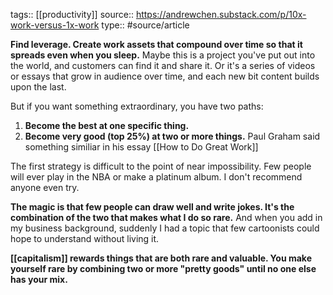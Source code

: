 tags:: [[productivity]]
source:: https://andrewchen.substack.com/p/10x-work-versus-1x-work
type:: #source/article

**Find leverage. Create work assets that compound over time so that it spreads even when you sleep.** Maybe this is a project you've put out into the world, and customers can find it and share it. Or it's a series of videos or essays that grow in audience over time, and each new bit content builds upon the last.

But if you want something extraordinary, you have two paths:

1. **Become the best at one specific thing.**
2. **Become very good (top 25%) at two or more things.**
Paul Graham said something similiar in his essay [[How to Do Great Work]]

The first strategy is difficult to the point of near impossibility. Few people will ever play in the NBA or make a platinum album. I don't recommend anyone even try.

**The magic is that few people can draw well and write jokes. It's the combination of the two that makes what I do so rare.** And when you add in my business background, suddenly I had a topic that few cartoonists could hope to understand without living it.

**[[capitalism]] rewards things that are both rare and valuable. You make yourself rare by combining two or more "pretty goods" until no one else has your mix.**
